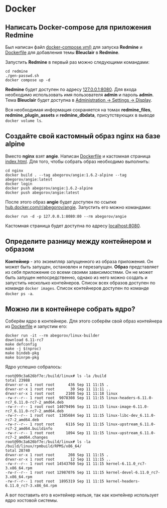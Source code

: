 # Docker

## Написать Docker-compose для приложения Redmine

Был написан файл [docker-compose.yml)](redmine/docker-compose.yml) для запуска **Redmine** и [Dockerfile](redmine/Dockerfile) для добавления темы **Bleuclair** в **Redmine**.

Запустить **Redmine** в первый раз можно следующими командами:

```shell
cd redmine
./gen-passwd.sh
docker compose up -d
```

**Redmine** будет доступен по адресу [127.0.0.1:8080](http://127.0.0.1:8080/). Для входа необходимо использовать имя пользователя **admin** и пароль **admin**. Тема **Bleuclair** будет доступна в [Administration -> Settings -> Display](http://127.0.0.1:8080/settings?tab=display).

Вся необходимая информация сохраняется на томах **redmine_files**, **redmine_plugin_assets** и **redmine_dbdata**, присутствующих в выводе `docker volume ls`.

## Создайте свой кастомный образ nginx на базе alpine

Вместо **nginx** взят **angie**. Написан [Dockerfile](nginx/Dockerfile) и кастомная страница [index.html](nginx/index.html). Для того, чтобы собрать образ необходимо выполнить:

```shell
cd nginx
docker build . --tag abegorov/angie:1.6.2-alpine --tag abegorov/angie:latest
docker login
docker push abegorov/angie:1.6.2-alpine
docker push abegorov/angie:latest
```

После этого образ **angie** будет доступен по ссылке [hub.docker.com/r/abegorov/angie](https://hub.docker.com/r/abegorov/angie). Запустить его можно командами:

```shell
docker run -d -p 127.0.0.1:8080:80 --rm abegorov/angie
```

Кастомная страница будет доступна по адресу [localhost:8080](http://localhost:8080/).

## Определите разницу между контейнером и образом

**Контейнер** - это экземпляр запущенного из образа приложения. Он может быть запущен, остановлен и перезапущен. **Образ** представляет из себя приложение со всеми своими зависимостями. Он не может быть запущен непосредственно, однако из него можно создать и запустить несколько контейнеров.
Список всех образов доступен по команде `docker images`. Список контейнеров доступен по команде `docker ps -a`.

## Можно ли в контейнере собрать ядро?

Соберём ядро в контейнере. Для этого соберём свой образ контейнера из [Dockerfile](linux-builder/Dockerfile) и запустим его:

```shell
docker run -it --rm abegorov/linux-builder
download 6.11-rc7
make defconfig
make -j $(nproc)
make bindeb-pkg
make binrpm-pkg
```

Ядро успешно собралось:

```text
root@99c3a626bf7e:/build/linux# ls -la /build
total 23988
drwxr-xr-x 1 root root      436 Sep 11 11:15 .
drwxr-xr-x 1 root root       30 Sep 11 11:11 ..
drwxr-xr-x 1 root root     2108 Sep 11 11:18 linux
-rw-r--r-- 1 root root  9078308 Sep 11 11:15 linux-headers-6.11.0-rc7_6.11.0-rc7-2_amd64.deb
-rw-r--r-- 1 root root 14079496 Sep 11 11:15 linux-image-6.11.0-rc7_6.11.0-rc7-2_amd64.deb
-rw-r--r-- 1 root root  1385684 Sep 11 11:15 linux-libc-dev_6.11.0-rc7-2_amd64.deb
-rw-r--r-- 1 root root     6116 Sep 11 11:15 linux-upstream_6.11.0-rc7-2_amd64.buildinfo
-rw-r--r-- 1 root root     1894 Sep 11 11:15 linux-upstream_6.11.0-rc7-2_amd64.changes
root@99c3a626bf7e:/build/linux# ls -la /build/linux/rpmbuild/RPMS/x86_64/
total 28740
drwxr-xr-x 1 root root      208 Sep 11 11:15 .
drwxr-xr-x 1 root root       12 Sep 11 11:15 ..
-rw-r--r-- 1 root root 14543760 Sep 11 11:15 kernel-6.11.0_rc7-3.x86_64.rpm
-rw-r--r-- 1 root root 12987076 Sep 11 11:15 kernel-devel-6.11.0_rc7-3.x86_64.rpm
-rw-r--r-- 1 root root  1895319 Sep 11 11:15 kernel-headers-6.11.0_rc7-3.x86_64.rpm
```

А вот поставить его в контейнер нельзя, так как контейнер использует ядро хостовой системы.
